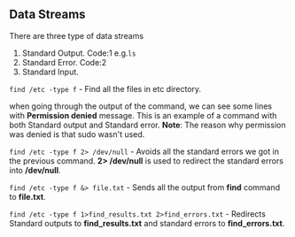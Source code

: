 ## Data Streams

There are three type of data streams

1. Standard Output. Code:1 e.g.`ls`
2. Standard Error. Code:2
3. Standard Input.


`find /etc -type f` - Find all the files in etc directory.

when going through the output of the command, we can see some lines with **Permission denied** message. This is an example of a command with both Standard output and Standard error. 
**Note**: The reason why permission was denied is that sudo wasn't used. 

`find /etc -type f 2> /dev/null` - Avoids all the standard errors we got in the previous command. **2> /dev/null** is used to redirect the standard errors into **/dev/null**. 

`find /etc -type f &> file.txt` - Sends all the output from **find** command to **file.txt**.

`find /etc -type f 1>find_results.txt 2>find_errors.txt` - Redirects Standard outputs to **find_results.txt** and standard errors to **find_errors.txt**. 